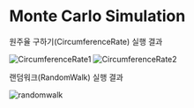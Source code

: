 # Monte Carlo Simulation

원주율 구하기(CircumferenceRate) 실행 결과

![CircumferenceRate1](https://user-images.githubusercontent.com/51428786/94742113-22542780-03b0-11eb-84c5-c441160768e4.PNG)
![CircumferenceRate2](https://user-images.githubusercontent.com/51428786/94742129-2aac6280-03b0-11eb-8c54-935aa66506f9.PNG)

랜덤워크(RandomWalk) 실행 결과

![randomwalk](https://user-images.githubusercontent.com/51428786/94742138-2e3fe980-03b0-11eb-9623-2a81e738c2bc.PNG)
